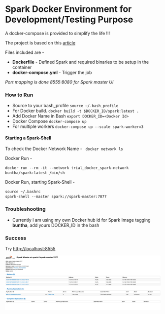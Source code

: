 <h1> Spark Docker Environment for Development/Testing Purpose </h1>

A docker-compose is provided to simplify the life !!!

The project is based on this [article](https://towardsdatascience.com/a-journey-into-big-data-with-apache-spark-part-1-5dfcc2bccdd2)

Files included are -
* **Dockerfile** - Defined Spark and required binaries to be setup in the container
* **docker-compose.yml** - Trigger the job

_Port mapping is done 8555:8080 for Spark master UI_

### How to Run ###

* Source to your bash_profile   ```source ~/.bash_profile```
* For Docker build.     		```docker build -t $DOCKER_ID/spark:latest .```
* Add Docker Name in Bash       ```export DOCKER_ID=<Docker Id>```
* Docker Compose        		```docker-compose up``` 
* For multiple workers  		```docker-compose up --scale spark-worker=3```


#### Starting a Spark-Shell

To check the Docker Network Name - 
<code>
docker network ls
</code>

Docker Run -
```
docker run --rm -it --network trial_docker_spark-network buntha/spark:latest /bin/sh
```

Docker Run, starting Spark-Shell - 
```
source ~/.bashrc
spark-shell --master spark://spark-master:7077
```



### Troubleshooting

- Currently I am using my own Docker hub id for Spark Image tagging <b>buntha</b>, add yours DOCKER_ID in the bash


### Success 

Try [http://localhost:8555](http://localhost:8555)

![](https://raw.githubusercontent.com/abhishek-ch/spark-docker/master/spark_ui.png)